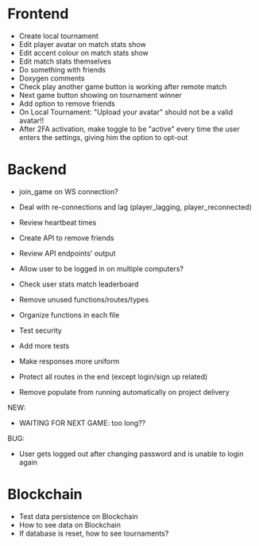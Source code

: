 # Frontend
- Create local tournament
- Edit player avatar on match stats show
- Edit accent colour on match stats show
- Edit match stats themselves
- Do something with friends
- Doxygen comments
- Check play another game button is working after remote match
- Next game button showing on tournament winner
- Add option to remove friends
- On Local Tournament: "Upload your avatar" should not be a valid avatar!!
- After 2FA activation, make toggle to be "active" every time the user enters the settings, giving him the option to opt-out

# Backend
- join_game on WS connection?
- Deal with re-connections and lag (player_lagging, player_reconnected)
- Review heartbeat times
- Create API to remove friends

- Review API endpoints' output
- Allow user to be logged in on multiple computers? 
- Check user stats match leaderboard
- Remove unused functions/routes/types
- Organize functions in each file
- Test security
- Add more tests
- Make responses more uniform
- Protect all routes in the end (except login/sign up related)
- Remove populate from running automatically on project delivery

NEW:
- WAITING FOR NEXT GAME: too long??

BUG:
- User gets logged out after changing password and is unable to login again

# Blockchain
- Test data persistence on Blockchain
- How to see data on Blockchain
- If database is reset, how to see tournaments?
